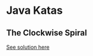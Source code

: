 # Java Katas

## The Clockwise Spiral
[See solution here](src/main/java/clockwisespiral/README.md)

